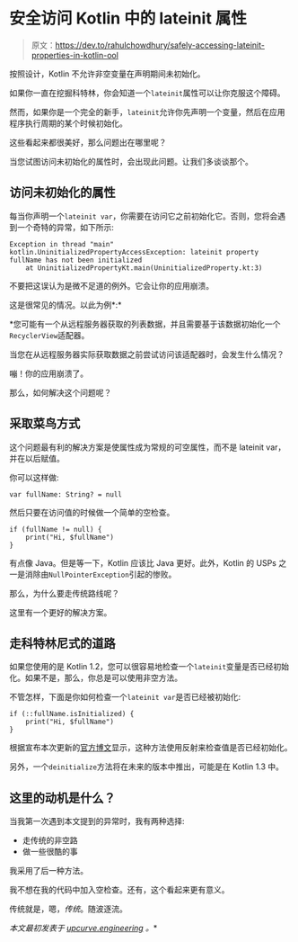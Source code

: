 # 安全访问 Kotlin 中的 lateinit 属性

> 原文：<https://dev.to/rahulchowdhury/safely-accessing-lateinit-properties-in-kotlin-ool>

按照设计，Kotlin 不允许非空变量在声明期间未初始化。

如果你一直在挖掘科特林，你会知道一个`lateinit`属性可以让你克服这个障碍。

然而，如果你是一个完全的新手，`lateinit`允许你先声明一个变量，然后在应用程序执行周期的某个时候初始化。

这些看起来都很美好，那么问题出在哪里呢？

当您试图访问未初始化的属性时，会出现此问题。让我们多谈谈那个。

## 访问未初始化的属性

每当你声明一个`lateinit var`，你需要在访问它之前初始化它。否则，您将会遇到一个奇特的异常，如下所示:

```
Exception in thread "main" kotlin.UninitializedPropertyAccessException: lateinit property fullName has not been initialized
    at UninitializedPropertyKt.main(UninitializedProperty.kt:3) 
```

不要把这误认为是微不足道的例外。它会让你的应用崩溃。

这是很常见的情况。以此为例*:*

 *您可能有一个从远程服务器获取的列表数据，并且需要基于该数据初始化一个`RecyclerView`适配器。

当您在从远程服务器实际获取数据之前尝试访问该适配器时，会发生什么情况？

嘣！你的应用崩溃了。

那么，如何解决这个问题呢？

## 采取菜鸟方式

这个问题最有利的解决方案是使属性成为常规的可空属性，而不是 lateinit var，并在以后赋值。

你可以这样做:

```
var fullName: String? = null 
```

然后只要在访问值的时候做一个简单的空检查。

```
if (fullName != null) {
    print("Hi, $fullName")
} 
```

有点像 Java。但是等一下，Kotlin 应该比 Java 更好。此外，Kotlin 的 USPs 之一是消除由`NullPointerException`引起的惨败。

那么，为什么要走传统路线呢？

这里有一个更好的解决方案。

## 走科特林尼式的道路

如果您使用的是 Kotlin 1.2，您可以很容易地检查一个`lateinit`变量是否已经初始化。如果不是，那么，你总是可以使用非空方法。

不管怎样，下面是你如何检查一个`lateinit var`是否已经被初始化:

```
if (::fullName.isInitialized) {
    print("Hi, $fullName")
} 
```

根据宣布本次更新的[官方博文](https://blog.jetbrains.com/kotlin/2017/09/kotlin-1-2-beta-is-out/)显示，这种方法使用反射来检查值是否已经初始化。

另外，一个`deinitialize`方法将在未来的版本中推出，可能是在 Kotlin 1.3 中。

## 这里的动机是什么？

当我第一次遇到本文提到的异常时，我有两种选择:

*   走传统的非空路
*   做一些很酷的事

我采用了后一种方法。

我不想在我的代码中加入空检查。还有，这个看起来更有意义。

传统就是，嗯，*传统*。随波逐流。

*本文最初发表于 [upcurve.engineering](https://upcurve.engineering) 。**